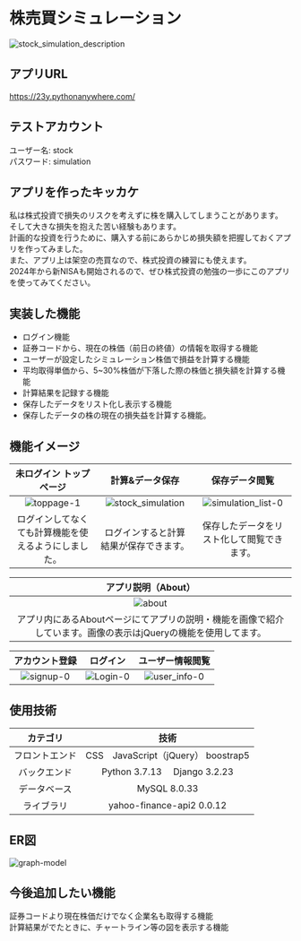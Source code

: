 # 株売買シミュレーション
![stock_simulation_description](https://github.com/999yo/stock_simulation_app/assets/103639076/4e2c8003-b4f1-423a-9dba-e069ef37ee9f)

## **アプリURL**
https://23y.pythonanywhere.com/
## テストアカウント
ユーザー名: stock  
パスワード: simulation
## アプリを作ったキッカケ
私は株式投資で損失のリスクを考えずに株を購入してしまうことがあります。  
そして大きな損失を抱えた苦い経験もあります。  
計画的な投資を行うために、購入する前にあらかじめ損失額を把握しておくアプリを作ってみました。  
また、アプリ上は架空の売買なので、株式投資の練習にも使えます。  
2024年から新NISAも開始されるので、ぜひ株式投資の勉強の一歩にこのアプリを使ってみてください。　　

## 実装した機能
- ログイン機能   
- 証券コードから、現在の株価（前日の終値）の情報を取得する機能   
- ユーザーが設定したシミュレーション株価で損益を計算する機能  
- 平均取得単価から、5~30%株価が下落した際の株価と損失額を計算する機能
- 計算結果を記録する機能  
- 保存したデータをリスト化し表示する機能  
- 保存したデータの株の現在の損失益を計算する機能。

## 機能イメージ
| 未ログイン トップページ | 計算&データ保存| 保存データ閲覧 |
|:-----------:|:------------:|:------------:|
|![toppage-1](https://github.com/999yo/stock_simulation_app/assets/103639076/2a6248aa-dee0-4df8-9a9d-48a76172ed3e)|![stock_simulation](https://github.com/999yo/stock_simulation_app/assets/103639076/83a374bf-7d88-4503-8a90-63720645a741)|![simulation_list-0](https://github.com/999yo/stock_simulation_app/assets/103639076/da316a13-947d-4fc8-8e4c-72f68f7f1124)|
| ログインしてなくても計算機能を使えるようにしました。 | ログインすると計算結果が保存できます。| 保存したデータをリスト化して閲覧できます。 |

| アプリ説明（About）| 
|:-----------:|
|![about](https://github.com/999yo/stock_simulation_app/assets/103639076/53b8d415-dda6-4aaf-8275-498920f8617f)|
| アプリ内にあるAboutページにてアプリの説明・機能を画像で紹介しています。画像の表示はjQueryの機能を使用してます。|

| アカウント登録 | ログイン| ユーザー情報閲覧 |
|:-----------:|:------------:|:------------:|
|![signup-0](https://github.com/999yo/stock_simulation_app/assets/103639076/6c5dfb8b-9994-4483-b25d-29554bb474c0)|![Login-0](https://github.com/999yo/stock_simulation_app/assets/103639076/1e7546a0-faa2-461c-bc9f-750996a6e069)|![user_info-0](https://github.com/999yo/stock_simulation_app/assets/103639076/c4e8e22b-3f8f-48e0-a643-c89f81dc0e1b)|




## 使用技術
| カテゴリ       | 技術  |
| :-------------: | :------------: |
|フロントエンド | CSS　JavaScript（jQuery） boostrap5|
|バックエンド   | Python 3.7.13　  Django 3.2.23 |
| データベース   |  MySQL 8.0.33  |
|ライブラリ　　 |  yahoo-finance-api2 0.0.12    |

## ER図
![graph-model](https://github.com/999yo/stock_simulation_app/assets/103639076/c0fd853a-c943-47ae-92b7-b8e0b6c42e6c)

## 今後追加したい機能
証券コードより現在株価だけでなく企業名も取得する機能  
計算結果がでたときに、チャートライン等の図を表示する機能











